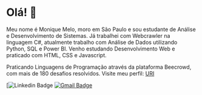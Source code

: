# Olá! 👋

Meu nome é Monique Melo, moro em São Paulo e sou estudante de Análise e Desenvolvimento de Sistemas. Já trabalhei com Webcrawler na linguagem C#, atualmente trabalho com Análise de Dados utilizando Python, SQL e Power BI. Venho estudando Desenvolvimento Web e praticado com HTML, CSS e Javascript.

Praticando Linguagens de Programação através da plataforma Beecrowd, com mais de 180 desafios resolvidos. Visite meu perfil: [URI](https://www.beecrowd.com.br/judge/pt/users/statistics/503886?origem=1)


[![Linkedin Badge](https://www.linkedin.com/in/jmoniquemelo/)
[![Gmail Badge](https://img.shields.io/badge/-jmoniquemelo-6633cc?style=flat-square&logo=Gmail&logoColor=white&link=mailto:jmoniquemelo@gmail.com)](mailto:jmoniquemelo@gmail.com)


